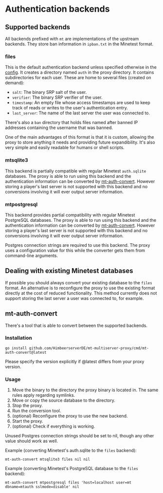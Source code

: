 # Authentication backends

## Supported backends
All backends prefixed with `mt` are implementations of the upstream backends.
They store ban information in `ipban.txt` in the Minetest format.

### files
This is the default authentication backend unless specified otherwise
in the [config](https://github.com/HimbeerserverDE/mt-multiserver-proxy/blob/main/doc/config.md).
It creates a directory named `auth` in the proxy directory. It contains subdirectories
for each user. These are home to several files (created on demand):

* `salt`: The binary SRP salt of the user.
* `verifier`: The binary SRP verifier of the user.
* `timestamp`: An empty file whose access timestamps are used to keep track of reads or writes to the user's authentication entry.
* `last_server`: The name of the last server the user was connected to.

There's also a `ban` directory that holds files named after banned IP addresses
containing the username that was banned.

One of the main advantages of this format is that it is custom,
allowing the proxy to store anything it needs
and providing future expandibility. It's also very simple and easily readable
for humans or shell scripts.

### mtsqlite3
This backend is partially compatible with regular Minetest `auth.sqlite` databases.
The proxy is able to run using this backend and the authentication information
can be converted by [mt-auth-convert](#mt-auth-convert).
However storing a player's last server is not supported with this backend
and no conversions involving it will ever output server information.

### mtpostgresql
This backend provides partial compatibility with regular Minetest PostgreSQL
databases. The proxy is able to run using this backend and the authentication
information can be converted by [mt-auth-convert](#mt-auth-convert).
However storing a player's last server is not supported with this backend
and no conversions involving it will ever output server information.

Postgres connection strings are required to use this backend.
The proxy uses a configuration value for this
while the converter gets them from command-line arguments.

## Dealing with existing Minetest databases
If possible you should always convert your existing database
to the `files` format. An alternative is to reconfigure the proxy
to use the existing format directly at the cost of reduced functionality.
This method currently does not support storing the last server
a user was connected to, for example.

## mt-auth-convert
There's a tool that is able to convert between the supported backends.

### Installation
```
go install github.com/HimbeerserverDE/mt-multiserver-proxy/cmd/mt-auth-convert@latest
```

Please specify the version explicitly if @latest differs from your proxy version.

### Usage
1. Move the binary to the directory the proxy binary is located in. The same rules apply regarding symlinks.
2. Move or copy the source database to the directory.
3. Stop the proxy.
4. Run the conversion tool.
5. (optional) Reconfigure the proxy to use the new backend.
6. Start the proxy.
7. (optional) Check if everything is working.

Unused Postgres connection strings should be set to nil,
though any other value should work as well.

Example (converting Minetest's auth.sqlite to the `files` backend):

```
mt-auth-convert mtsqlite3 files nil nil
```

Example (converting Minetest's PostgreSQL database to the `files` backend):

```
mt-auth-convert mtpostgresql files 'host=localhost user=mt dbname=mtauth sslmode=disable' nil
```
